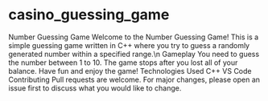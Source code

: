 # casino_guessing_game
Number Guessing Game
Welcome to the Number Guessing Game! This is a simple guessing game written in C++ where you try to guess a randomly generated number within a specified range.\n
Gameplay
You need to guess the number between 1 to 10.
The game stops after you lost all of your balance.
Have fun and enjoy the game!
Technologies Used
C++
VS Code
Contributing
Pull requests are welcome. For major changes, please open an issue first to discuss what you would like to change.
